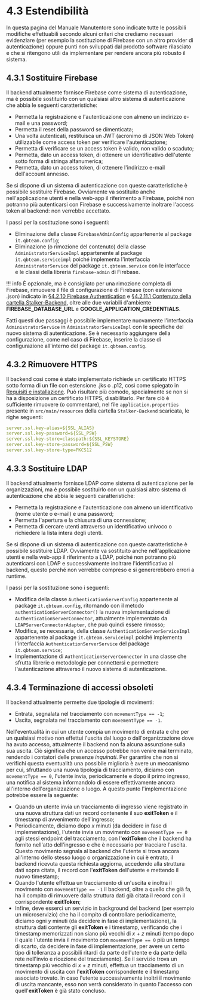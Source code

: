 # 4.3 Estendibilità

In questa pagina del Manuale Manutentore sono indicate tutte le possibili modifiche effettuabili secondo alcuni criteri che crediamo necessari evidenziare (per esempio la sostituzione di Firebase con un altro provider di autenticazione) oppure punti non sviluppati dal prodotto software rilasciato e che si ritengono utili da implementare per rendere ancora più robusto il sistema.

<a name="sostituire-firebase"></a>
## 4.3.1 Sostituire Firebase
Il backend attualmente fornisce Firebase come sistema di autenticazione, ma è possibile sostituirlo con un qualsiasi altro sistema di autenticazione che abbia le seguenti caratteristiche:

- Permetta la registrazione e l'autenticazione con almeno un indirizzo e-mail e una password;
- Permetta il reset della password se dimenticata;
- Una volta autenticati, restituisca un JWT (acronimo di JSON Web Token) utilizzabile come access token per verificare l'autenticazione;
- Permetta di verificare se un access token è valido, non valido o scaduto;
- Permetta, dato un access token, di ottenere un identificativo dell'utente sotto forma di stringa alfanumerica;
- Permetta, dato un access token, di ottenere l'indirizzo e-mail dell'account annesso.

Se si dispone di un sistema di autenticazione con queste caratteristiche è possibile sostituire Firebase. Ovviamente va sostituito anche nell'applicazione utenti e nella web-app il riferimento a Firebase, poiché non potranno più autenticarsi con Firebase e successivamente inoltrare l'access token al backend: non verrebbe accettato.

I passi per la sostituzione sono i seguenti:

- Eliminazione della classe `FirebaseAdminConfig` appartenente al package `it.qbteam.config`;
- Eliminazione (o rimozione del contenuto) della classe `AdministratorServiceImpl` appartenente al package `it.qbteam.serviceimpl` poiché implementa l'interfaccia `AdministratorService` del package `it.qbteam.service` con le interfacce e le classi della libreria `firebase-admin` di Firebase.

!!! info
    È opzionale, ma è consigliato per una rimozione completa di Firebase, rimuovere il file di configurazione di Firebase (con estensione .json) indicato in [§4.2.10 Firebase Authentication](/backend/requisiti/#firebase-authentication) e [§4.2.11.1 Contenuto della cartella Stalker-Backend](/backend/requisiti/#contenuto-cartella), oltre alle due variabili d'ambiente **FIREBASE_DATABASE_URL** e **GOOGLE_APPLICATION_CREDENTIALS**.

Fatti questi due passaggi è possibile implementare nuovamente l'interfaccia `AdministratorService` in `AdministratorServiceImpl` con le specifiche del nuovo sistema di autenticazione. Se è necessario aggiungere della configurazione, come nel caso di Firebase, inserire la classe di configurazione all'interno del package `it.qbteam.config`.

<a name="rimuovere-https"></a>
## 4.3.2 Rimuovere HTTPS
Il backend così come è stato implementato richiede un certificato HTTPS sotto forma di un file con estensione .jks o .p12, così come spiegato in [Requisiti e installazione](../requisiti).
Può risultare più comodo, specialmente se non si ha a disposizione un certificato HTTPS, disabilitarlo. Per fare ciò è sufficiente rimuovere (o commentare), nel file `application.properties` presente in `src/main/resources` della cartella `Stalker-Backend` scaricata, le righe seguenti:
```yaml
server.ssl.key-alias=${SSL_ALIAS}
server.ssl.key-password=${SSL_PSW}
server.ssl.key-store=classpath:${SSL_KEYSTORE}
server.ssl.key-store-password=${SSL_PSW}
server.ssl.key-store-type=PKCS12
```

<a name="sostituire-ldap"></a>
## 4.3.3 Sostituire LDAP
Il backend attualmente fornisce LDAP come sistema di autenticazione per le organizzazioni, ma è possibile sostituirlo con un qualsiasi altro sistema di autenticazione che abbia le seguenti caratteristiche:

- Permetta la registrazione e l'autenticazione con almeno un identificativo (nome utente o e-mail) e una password;
- Permetta l'apertura e la chiusura di una connessione;
- Permetta di cercare utenti attraverso un identificativo univoco o richiedere la lista intera degli utenti.

Se si dispone di un sistema di autenticazione con queste caratteristiche è possibile sostituire LDAP. Ovviamente va sostituito anche nell'applicazione utenti e nella web-app il riferimento a LDAP, poiché non potranno più autenticarsi con LDAP e successivamente inoltrare l'identificativo al backend, questo perché non verrebbe compreso e si genererebbero errori a runtime.

I passi per la sostituzione sono i seguenti:

- Modifica della classe `AuthenticationServerConfig` appartenente al package `it.qbteam.config`, ritornando con il metodo `authenticationServerConnector()` la nuova implementazione di `AuthenticationServerConnector`, attualmente implementato da `LDAPServerConnectorAdapter`, che può quindi essere rimosso;
- Modifica, se necessaria, della classe `AuthenticationServerServiceImpl` appartenente al package `it.qbteam.serviceimpl` poiché implementa l'interfaccia `AuthenticationServerService` del package `it.qbteam.service`;
- Implementazione di `AuthenticationServerConnector` in una classe che sfrutta librerie o metodologie per connettersi e permettere l'autenticazione attraverso il nuovo sistema di autenticazione.

<a name="terminazione-accessi-obsoleti"></a>
## 4.3.4 Terminazione di accessi obsoleti
Il backend attualmente permette due tipologie di movimenti:

- Entrata, segnalata nel tracciamento con `movementType == -1`;
- Uscita, segnalata nel tracciamento con `movementType == -1`.

Nell'eventualità in cui un utente compia un movimento di entrata e che per un qualsiasi motivo non effettui l'uscita dal luogo o dall'organizzazione dove ha avuto accesso, attualmente il backend non fa alcuna assunzione sulla sua uscita. Ciò significa che un accesso potrebbe non venire mai terminato, rendendo i contatori delle presenze _inquinati_.
Per garantire che non si verifichi questa eventualità una possibile miglioria è avere un meccanismo per cui, sfruttando una nuova tipologia di tracciamento, diciamo con `movementType == 0`, l'utente invia, periodicamente e dopo il primo ingresso, una notifica al sistema informandolo di essere effettivamente ancora all'interno dell'organizzazione o luogo.
A questo punto l'implementazione potrebbe essere la seguente:

- Quando un utente invia un tracciamento di ingresso viene registrato in una nuova struttura dati un record contenente il suo **exitToken** e il timestamp di avvenimento dell'ingresso;
- Periodicamente, diciamo dopo _x_ minuti (da decidere in fase di implementazione), l'utente invia un movimento con `movementType == 0` agli stessi endpoint del tracciamento, con l'**exitToken** che il backend ha fornito nell'atto dell'ingresso e che è necessario per tracciare l'uscita. Questo movimento segnala al backend che l'utente si trova ancora all'interno dello stesso luogo o organizzazione in cui è entrato, il backend ricevuta questa richiesta aggiorna, accedendo alla struttura dati sopra citata, il record con l'**exitToken** dell'utente e mettendo il nuovo timestamp;
- Quando l'utente effettua un tracciamento di un'uscita e inoltra il movimento con `movementType == -1` il backend, oltre a quello che già fa, ha il compito di rimuovere dalla struttura dati già citata il record con il corrispondente **exitToken**;
- Infine, deve esserci un servizio in background del backend (per esempio un microservizio) che ha il compito di controllare periodicamente, diciamo ogni _y_ minuti (da decidere in fase di implementazione), la struttura dati contente gli **exitToken** e i timestamp, verificando che i timestamp memorizzati non siano più vecchi di _x_ + _z_ minuti (tempo dopo il quale l'utente invia il movimento con `movementType == 0` più un tempo di scarto, da decidere in fase di implementazione, per avere un certo tipo di tolleranza a possibili ritardi da parte dell'utente e da parte della rete nell'invio e ricezione del tracciamento). Se il servizio trova un timestamp più vecchio di _x_ + _z_ minuti, effettua un tracciamento di un movimento di uscita con l'**exitToken** corrispondente e il timestamp associato trovato. In caso l'utente successivamente inoltri il movimento di uscita mancante, esso non verrà considerato in quanto l'accesso con quell'**exitToken** è già stato concluso.